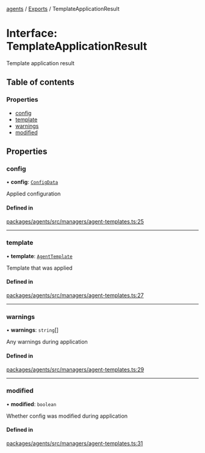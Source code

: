 <!-- 
 ⚠️  AUTO-GENERATED FILE - DO NOT EDIT MANUALLY
 This file is automatically generated by scripts/docs-generator.js
 To make changes, edit the source TypeScript files or update the generator script
-->

[agents](../../) / [Exports](../modules) / TemplateApplicationResult

# Interface: TemplateApplicationResult

Template application result

## Table of contents

### Properties

- [config](TemplateApplicationResult#config)
- [template](TemplateApplicationResult#template)
- [warnings](TemplateApplicationResult#warnings)
- [modified](TemplateApplicationResult#modified)

## Properties

### config

• **config**: [`ConfigData`](../modules#configdata)

Applied configuration

#### Defined in

[packages/agents/src/managers/agent-templates.ts:25](https://github.com/woojubb/robota/blob/d84cd2e1e6915e9f7e9aff8f9b06df02e55c139b/packages/agents/src/managers/agent-templates.ts#L25)

___

### template

• **template**: [`AgentTemplate`](AgentTemplate)

Template that was applied

#### Defined in

[packages/agents/src/managers/agent-templates.ts:27](https://github.com/woojubb/robota/blob/d84cd2e1e6915e9f7e9aff8f9b06df02e55c139b/packages/agents/src/managers/agent-templates.ts#L27)

___

### warnings

• **warnings**: `string`[]

Any warnings during application

#### Defined in

[packages/agents/src/managers/agent-templates.ts:29](https://github.com/woojubb/robota/blob/d84cd2e1e6915e9f7e9aff8f9b06df02e55c139b/packages/agents/src/managers/agent-templates.ts#L29)

___

### modified

• **modified**: `boolean`

Whether config was modified during application

#### Defined in

[packages/agents/src/managers/agent-templates.ts:31](https://github.com/woojubb/robota/blob/d84cd2e1e6915e9f7e9aff8f9b06df02e55c139b/packages/agents/src/managers/agent-templates.ts#L31)
